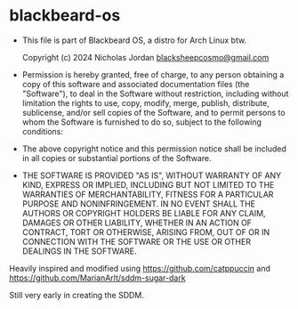 # blackbeard-os

* This file is part of Blackbeard OS, a distro for Arch Linux btw.

  Copyright (c) 2024 Nicholas Jordan <blacksheepcosmo@gmail.com>

* Permission is hereby granted, free of charge, to any person
  obtaining a copy of this software and associated documentation
  files (the "Software"), to deal in the Software without restriction,
  including without limitation the rights to use, copy, modify, merge,
  publish, distribute, sublicense, and/or sell copies of the Software,
  and to permit persons to whom the Software is furnished to do so,
  subject to the following conditions:

* The above copyright notice and this permission notice shall be included
  in all copies or substantial portions of the Software.

* THE SOFTWARE IS PROVIDED "AS IS", WITHOUT WARRANTY OF ANY KIND, EXPRESS
  OR IMPLIED, INCLUDING BUT NOT LIMITED TO THE WARRANTIES OF MERCHANTABILITY,
  FITNESS FOR A PARTICULAR PURPOSE AND NONINFRINGEMENT. IN NO EVENT SHALL
  THE AUTHORS OR COPYRIGHT HOLDERS BE LIABLE FOR ANY CLAIM, DAMAGES OR
  OTHER LIABILITY, WHETHER IN AN ACTION OF CONTRACT, TORT OR OTHERWISE,
  ARISING FROM, OUT OF OR IN CONNECTION WITH THE SOFTWARE OR THE USE
  OR OTHER DEALINGS IN THE SOFTWARE.


Heavily inspired and modified using https://github.com/catppuccin and https://github.com/MarianArlt/sddm-sugar-dark

Still very early in creating the SDDM.
